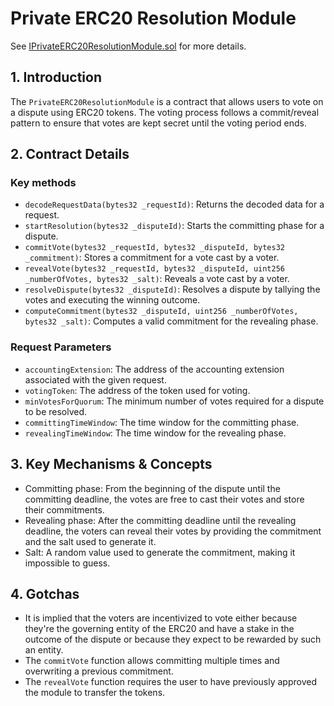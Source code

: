 # Private ERC20 Resolution Module

See [IPrivateERC20ResolutionModule.sol](/solidity/interfaces/modules/resolution/IPrivateERC20ResolutionModule.sol/interface.IPrivateERC20ResolutionModule.md) for more details.

## 1. Introduction

The `PrivateERC20ResolutionModule` is a contract that allows users to vote on a dispute using ERC20 tokens. The voting process follows a commit/reveal pattern to ensure that votes are kept secret until the voting period ends.

## 2. Contract Details

### Key methods

- `decodeRequestData(bytes32 _requestId)`: Returns the decoded data for a request.
- `startResolution(bytes32 _disputeId)`: Starts the committing phase for a dispute.
- `commitVote(bytes32 _requestId, bytes32 _disputeId, bytes32 _commitment)`: Stores a commitment for a vote cast by a voter.
- `revealVote(bytes32 _requestId, bytes32 _disputeId, uint256 _numberOfVotes, bytes32 _salt)`: Reveals a vote cast by a voter.
- `resolveDispute(bytes32 _disputeId)`: Resolves a dispute by tallying the votes and executing the winning outcome.
- `computeCommitment(bytes32 _disputeId, uint256 _numberOfVotes, bytes32 _salt)`: Computes a valid commitment for the revealing phase.

### Request Parameters

- `accountingExtension`: The address of the accounting extension associated with the given request.
- `votingToken`: The address of the token used for voting.
- `minVotesForQuorum`: The minimum number of votes required for a dispute to be resolved.
- `committingTimeWindow`: The time window for the committing phase.
- `revealingTimeWindow`: The time window for the revealing phase.

## 3. Key Mechanisms & Concepts

- Committing phase: From the beginning of the dispute until the committing deadline, the votes are free to cast their votes and store their commitments.
- Revealing phase: After the committing deadline until the revealing deadline, the voters can reveal their votes by providing the commitment and the salt used to generate it.
- Salt: A random value used to generate the commitment, making it impossible to guess.

## 4. Gotchas

- It is implied that the voters are incentivized to vote either because they're the governing entity of the ERC20 and have a stake in the outcome of the dispute or because they expect to be rewarded by such an entity.
- The `commitVote` function allows committing multiple times and overwriting a previous commitment.
- The `revealVote` function requires the user to have previously approved the module to transfer the tokens.

